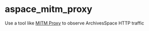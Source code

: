 # aspace_mitm_proxy
Use a tool like [MITM Proxy](https://mitmproxy.org) to observe ArchivesSpace HTTP traffic
